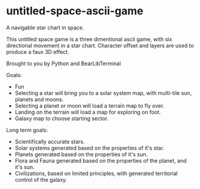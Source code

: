 # untitled-space-ascii-game
A navigable star chart in space.

This untitled space game is a three dimentional ascii game, with six directional movement in a star chart. Character offset and layers are used to produce a faux 3D effect.

Brought to you by Python and BearLibTerminal

Goals:
* Fun
* Selecting a star will bring you to a solar system map, with multi-tile sun, planets and moons.
* Selecting a planet or moon will load a terrain map to fly over.
* Landing on the terrain will load a map for exploring on foot.
* Galaxy map to choose starting sector.

Long term goals:
* Scientifically accurate stars.
* Solar systems generated based on the properties of it's star.
* Planets generated based on the properties of it's sun.
* Flora and Fauna generated based on the properties of the planet, and it's sun.
* Civilizations, based on limited principles, with generated territorial control of the galaxy.
